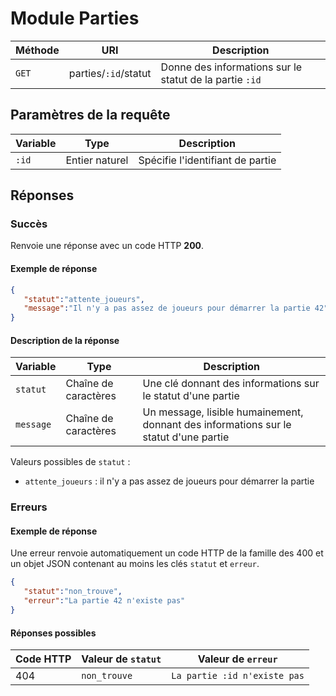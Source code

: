 # Module Parties

Méthode | URI | Description
------------- | ------------- | -------------
`GET`  | parties/`:id`/statut | Donne des informations sur le statut de la partie `:id`

## Paramètres de la requête
Variable | Type | Description
------------- | ------------- | -------------
`:id`  | Entier naturel | Spécifie l'identifiant de partie

## Réponses
### Succès
Renvoie une réponse avec un code HTTP **200**.

#### Exemple de réponse
```json
{
   "statut":"attente_joueurs",
   "message":"Il n'y a pas assez de joueurs pour démarrer la partie 42"
}
```
#### Description de la réponse
Variable | Type | Description
------------- | ------------- | -------------
`statut`  | Chaîne de caractères | Une clé donnant des informations sur le statut d'une partie
`message`  | Chaîne de caractères | Un message, lisible humainement, donnant des informations sur le statut d'une partie

Valeurs possibles de `statut` :
- `attente_joueurs` : il n'y a pas assez de joueurs pour démarrer la partie

### Erreurs
#### Exemple de réponse
Une erreur renvoie automatiquement un code HTTP de la famille des 400 et un objet JSON contenant au moins les clés `statut` et `erreur`.
```json
{
   "statut":"non_trouve",
   "erreur":"La partie 42 n'existe pas"
}
```

#### Réponses possibles
Code HTTP | Valeur de `statut` | Valeur de `erreur`
------------- | ------------- | -------------
404  | `non_trouve` | `La partie :id n'existe pas`